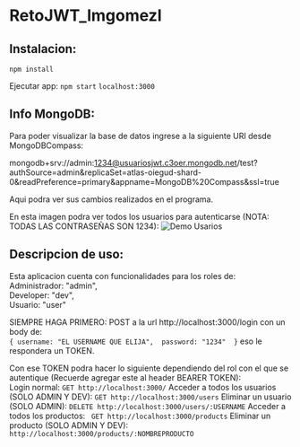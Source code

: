 # RetoJWT_lmgomezl
## Instalacion:
`npm install`  

Ejecutar app:
`npm start` 
`localhost:3000`

## Info MongoDB:
Para poder visualizar la base de datos ingrese a la siguiente URI desde MongoDBCompass:

mongodb+srv://admin:1234@usuariosjwt.c3oer.mongodb.net/test?authSource=admin&replicaSet=atlas-oiegud-shard-0&readPreference=primary&appname=MongoDB%20Compass&ssl=true

Aqui podra ver sus cambios realizados en el programa.

En esta imagen podra ver todos los usuarios para autenticarse (NOTA: TODAS LAS CONTRASEÑAS SON 1234):
![Demo Usarios](https://i.imgur.com/FyRDxOE.png)

## Descripcion de uso:
Esta aplicacion cuenta con funcionalidades para los roles de: \
Administrador: "admin", \
Developer: "dev", \
Usuario: "user"

SIEMPRE HAGA PRIMERO: POST a la url http://localhost:3000/login con un body de: \
` {
  username: "EL USERNAME QUE ELIJA", 
  password: "1234" 
} `
eso le respondera un TOKEN.

Con ese TOKEN podra hacer lo siguiente dependiendo del rol con el que se autentique (Recuerde agregar este al header BEARER TOKEN): \
Login normal: `GET http://localhost:3000/`
Acceder a todos los usuarios (SOLO ADMIN Y DEV): `GET http://localhost:3000/users`
Eliminar un usuario (SOLO ADMIN): `DELETE http://localhost:3000/users/:USERNAME`
Acceder a todos los productos: ` GET http://localhost:3000/products`
Eliminar un producto  (SOLO ADMIN Y DEV): `http://localhost:3000/products/:NOMBREPRODUCTO`

